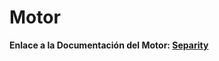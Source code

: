 # Motor

**Enlace a la Documentación del Motor: [Separity](https://docs.google.com/document/d/1lpcYnpP9YvncGBXIm-Av2tlW8rzPlTLfQ4HFPEp33iM/edit?usp=sharing)**
